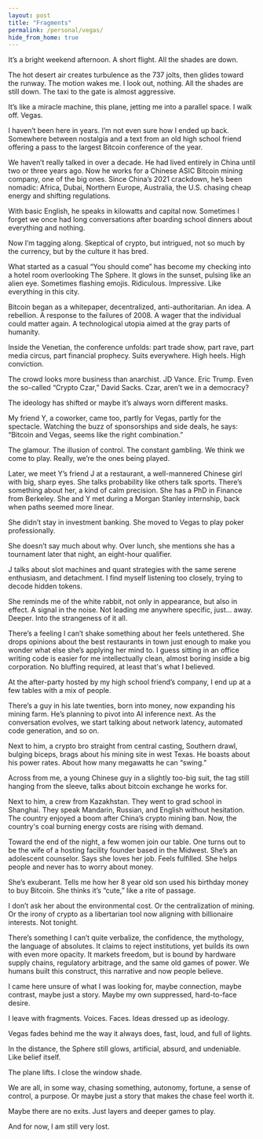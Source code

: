 ```yaml
---
layout: post
title: "Fragments"
permalink: /personal/vegas/
hide_from_home: true
---
```


It’s a bright weekend afternoon.
A short flight.
All the shades are down.

The hot desert air creates turbulence as the 737 jolts, then glides toward the runway. The motion wakes me. I look out, nothing. All the shades are still down. The taxi to the gate is almost aggressive.

It’s like a miracle machine, this plane, jetting me into a parallel space.
I walk off.
Vegas.

I haven’t been here in years. I’m not even sure how I ended up back. Somewhere between nostalgia and a text from an old high school friend offering a pass to the largest Bitcoin conference of the year.

We haven’t really talked in over a decade. He had lived entirely in China until two or three years ago. Now he works for a Chinese ASIC Bitcoin mining company, one of the big ones. Since China’s 2021 crackdown, he’s been nomadic: Africa, Dubai, Northern Europe, Australia, the U.S. chasing cheap energy and shifting regulations.

With basic English, he speaks in kilowatts and capital now.
Sometimes I forget we once had long conversations after boarding school dinners about everything and nothing.

Now I’m tagging along. Skeptical of crypto, but intrigued, not so much by the currency, but by the culture it has bred.

What started as a casual “You should come” has become my checking into a hotel room overlooking The Sphere. It glows in the sunset, pulsing like an alien eye. Sometimes flashing emojis.
Ridiculous.
Impressive.
Like everything in this city.

Bitcoin began as a whitepaper, decentralized, anti-authoritarian.
An idea.
A rebellion.
A response to the failures of 2008.
A wager that the individual could matter again.
A technological utopia aimed at the gray parts of humanity.

Inside the Venetian, the conference unfolds: part trade show, part rave, part media circus, part financial prophecy.
Suits everywhere.
High heels. High conviction.

The crowd looks more business than anarchist.
JD Vance. Eric Trump. Even the so-called “Crypto Czar,” David Sacks.
Czar, aren’t we in a democracy?

The ideology has shifted or maybe it’s always worn different masks.

My friend Y, a coworker, came too, partly for Vegas, partly for the spectacle. Watching the buzz of sponsorships and side deals, he says:
“Bitcoin and Vegas, seems like the right combination.”

The glamour. The illusion of control. The constant gambling.
We think we come to play.
Really, we’re the ones being played.

Later, we meet Y’s friend J at a restaurant, a well-mannered Chinese girl with big, sharp eyes. She talks probability like others talk sports. There’s something about her, a kind of calm precision. She has a PhD in Finance from Berkeley. She and Y met during a Morgan Stanley internship, back when paths seemed more linear.

She didn’t stay in investment banking.
She moved to Vegas to play poker professionally.

She doesn’t say much about why.
Over lunch, she mentions she has a tournament later that night, an eight-hour qualifier.

J talks about slot machines and quant strategies with the same serene enthusiasm, and detachment. I find myself listening too closely, trying to decode hidden tokens.

She reminds me of the white rabbit, not only in appearance, but also in effect. A signal in the noise.
Not leading me anywhere specific, just… away. Deeper. Into the strangeness of it all.

There’s a feeling I can’t shake something about her feels untethered. She drops opinions about the best restaurants in town just enough to make you wonder what else she’s applying her mind to. I guess sitting in an office writing code is easier for me intellectually clean, almost boring inside a big corporation.
No bluffing required, at least that's what I believed.

At the after-party hosted by my high school friend’s company, I end up at a few tables with a mix of people.

There’s a guy in his late twenties, born into money, now expanding his mining farm.
He’s planning to pivot into AI inference next. As the conversation evolves, we start talking about network latency, automated code generation, and so on.

Next to him, a crypto bro straight from central casting, Southern drawl, bulging biceps, brags about his mining site in west Texas. He boasts about his power rates. About how many megawatts he can “swing.”

Across from me, a young Chinese guy in a slightly too-big suit, the tag still hanging from the sleeve, talks about bitcoin exchange he works for.

Next to him, a crew from Kazakhstan. They went to grad school in Shanghai.
They speak Mandarin, Russian, and English without hesitation.
The country enjoyed a boom after China’s crypto mining ban. Now, the country's coal burning energy costs are rising with demand.

Toward the end of the night, a few women join our table.
One turns out to be the wife of a hosting facility founder based in the Midwest.
She’s an adolescent counselor. Says she loves her job. Feels fulfilled. She helps people and never has to worry about money.

She’s exuberant.
Tells me how her 8 year old son used his birthday money to buy Bitcoin.
She thinks it’s “cute,” like a rite of passage.

I don’t ask her about the environmental cost.
Or the centralization of mining.
Or the irony of crypto as a libertarian tool now aligning with billionaire interests.
Not tonight.

There’s something I can’t quite verbalize, the confidence, the mythology, the language of absolutes.
It claims to reject institutions, yet builds its own with even more opacity.
It markets freedom, but is bound by hardware supply chains, regulatory arbitrage, and the same old games of power.
We humans built this construct, this narrative and now people believe.

I came here unsure of what I was looking for, maybe connection, maybe contrast, maybe just a story.
Maybe my own suppressed, hard-to-face desire.

I leave with fragments.
Voices.
Faces.
Ideas dressed up as ideology.

Vegas fades behind me the way it always does, fast, loud, and full of lights.

In the distance, the Sphere still glows, artificial, absurd, and undeniable. Like belief itself.

The plane lifts. I close the window shade.

We are all, in some way, chasing something, autonomy, fortune, a sense of control, a purpose.
Or maybe just a story that makes the chase feel worth it.

Maybe there are no exits. Just layers and deeper games to play.

And for now, I am still very lost.